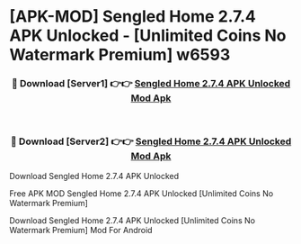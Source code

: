 # [APK-MOD] Sengled Home 2.7.4 APK Unlocked - [Unlimited Coins No Watermark Premium] w6593



<div align="center">
<h3>🔴 Download [Server1] 👉👉 <a href="https://momento.my/?title=Sengled_Home_2.7.4_APK_Unlocked">Sengled Home 2.7.4 APK Unlocked Mod Apk</a></h3><br>

<h3>🔴 Download [Server2] 👉👉 <a href="https://momento.my/?title=Sengled_Home_2.7.4_APK_Unlocked">Sengled Home 2.7.4 APK Unlocked Mod Apk</a></h3>
</div>



Download Sengled Home 2.7.4 APK Unlocked 

Free APK MOD Sengled Home 2.7.4 APK Unlocked [Unlimited Coins No Watermark Premium]

Download Sengled Home 2.7.4 APK Unlocked [Unlimited Coins No Watermark Premium] Mod For Android
